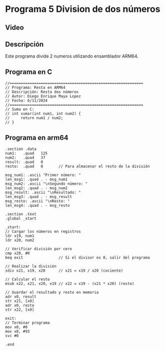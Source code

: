 # Programa 5 Division de dos números

## Video


## Descripción
Este programa divide 2 numeros utilizando ensamblador ARM64.

## Programa en C

    //============================================================
    // Programa: Resta en ARM64
    // Descripción: Resta dos números 
    // Autor: Diego Enrique Maya Lopez
    // Fecha: 6/11/2024
    //============================================================
    // Suma en C:
    // int sumar(int num1, int num2) {
    //     return num1 / num2;
    // }
## Programa en arm64
    .section .data
    num1:   .quad   125     
    num2:   .quad   37      
    result: .quad   0       
    resto:  .quad   0       // Para almacenar el resto de la división

    msg_num1: .ascii "Primer número: "
    len_msg1: .quad . - msg_num1
    msg_num2: .ascii "\nSegundo número: "
    len_msg2: .quad . - msg_num2
    msg_result: .ascii "\nResultado: "
    len_msg3: .quad . - msg_result
    msg_resto: .ascii "\nResto: "
    len_msg4: .quad . - msg_resto

    .section .text
    .global _start

    _start:
    // Cargar los números en registros
    ldr x19, num1           
    ldr x20, num2           

    // Verificar división por cero
    cmp x20, #0
    beq exit                // Si el divisor es 0, salir del programa

    // Realizar la división
    sdiv x21, x19, x20      // x21 = x19 / x20 (cociente)
    
    // Calcular el resto
    msub x22, x21, x20, x19 // x22 = x19 - (x21 * x20) (resto)

    // Guardar el resultado y resto en memoria
    adr x0, result
    str x21, [x0]
    adr x0, resto
    str x22, [x0]

    exit:
    // Terminar programa
    mov x0, #0              
    mov x8, #93             
    svc #0                  

    .end
